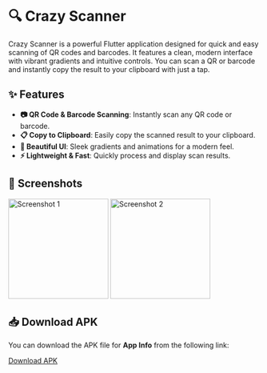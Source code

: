 # 🔍 Crazy Scanner

Crazy Scanner is a powerful Flutter application designed for quick and easy scanning of QR codes and barcodes. It features a clean, modern interface with vibrant gradients and intuitive controls. You can scan a QR or barcode and instantly copy the result to your clipboard with just a tap.

## ✨ Features

- **📷 QR Code & Barcode Scanning**: Instantly scan any QR code or barcode.
- **📋 Copy to Clipboard**: Easily copy the scanned result to your clipboard.
- **🎨 Beautiful UI**: Sleek gradients and animations for a modern feel.
- **⚡ Lightweight & Fast**: Quickly process and display scan results.

## 📸 Screenshots

<img width="200" alt="Screenshot 1" src="https://github.com/user-attachments/assets/90583280-51d1-4297-94ae-28aa572c8cef">
<img width="200" alt="Screenshot 2" src="https://github.com/user-attachments/assets/cd708b34-5d4c-4629-9c16-46c48d3d7ce5">

## 📥 **Download APK**
You can download the APK file for **App Info** from the following link:

[Download APK](https://github.com/akbarbasil/crazy_scanner/releases/tag/crazy_scanner_apk)
